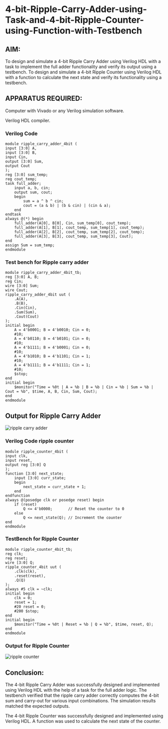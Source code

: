 # 4-bit-Ripple-Carry-Adder-using-Task-and-4-bit-Ripple-Counter-using-Function-with-Testbench

## AIM:

To design and simulate a 4-bit Ripple Carry Adder using Verilog HDL with a task to implement the full adder functionality and verify its output using a testbench.
To design and simulate a 4-bit Ripple Counter using Verilog HDL with a function to calculate the next state and verify its functionality using a testbench.

## APPARATUS REQUIRED:

Computer with Vivado or any Verilog simulation software.

Verilog HDL compiler.

### Verilog Code
~~~
module ripple_carry_adder_4bit (
input [3:0] A,      
input [3:0] B,      
input Cin,         
output [3:0] Sum,  
output Cout        
);
reg [3:0] sum_temp;
reg cout_temp;
task full_adder;
    input a, b, cin;
    output sum, cout;
    begin
        sum = a ^ b ^ cin;
        cout = (a & b) | (b & cin) | (cin & a);
    end
endtask
always @(*) begin
    full_adder(A[0], B[0], Cin, sum_temp[0], cout_temp);
    full_adder(A[1], B[1], cout_temp, sum_temp[1], cout_temp);
    full_adder(A[2], B[2], cout_temp, sum_temp[2], cout_temp);
    full_adder(A[3], B[3], cout_temp, sum_temp[3], Cout);
end
assign Sum = sum_temp;
endmodule
~~~

### Test bench for Ripple carry adder

~~~
module ripple_carry_adder_4bit_tb;
reg [3:0] A, B;
reg Cin;
wire [3:0] Sum;
wire Cout;
ripple_carry_adder_4bit uut (
    .A(A),
    .B(B),
    .Cin(Cin),
    .Sum(Sum),
    .Cout(Cout)
);
initial begin
    A = 4'b0001; B = 4'b0010; Cin = 0;
    #10;
    A = 4'b0110; B = 4'b0101; Cin = 0;
    #10;
    A = 4'b1111; B = 4'b0001; Cin = 0;
    #10;
    A = 4'b1010; B = 4'b1101; Cin = 1;
    #10;
    A = 4'b1111; B = 4'b1111; Cin = 1;
    #10;
    $stop;
end
initial begin
    $monitor("Time = %0t | A = %b | B = %b | Cin = %b | Sum = %b | Cout = %b", $time, A, B, Cin, Sum, Cout);
end
endmodule
~~~

## Output for Ripple Carry Adder
![ripple carry adder](https://github.com/user-attachments/assets/7c655fa3-c857-45ba-a42c-07073285785c)

### Verilog Code ripple counter

~~~
module ripple_counter_4bit (
input clk,           
input reset,        
output reg [3:0] Q   
);
function [3:0] next_state;
    input [3:0] curr_state;
    begin
        next_state = curr_state + 1;
    end
endfunction
always @(posedge clk or posedge reset) begin
    if (reset)
        Q <= 4'b0000;       // Reset the counter to 0
    else
        Q <= next_state(Q); // Increment the counter
end
endmodule
~~~

 ### TestBench for Ripple Counter
~~~
module ripple_counter_4bit_tb;
reg clk;
reg reset;
wire [3:0] Q;
ripple_counter_4bit uut (
    .clk(clk),
    .reset(reset),
    .Q(Q)
);
always #5 clk = ~clk;
initial begin
    clk = 0;
    reset = 1;
    #20 reset = 0;
    #200 $stop;
end
initial begin
    $monitor("Time = %0t | Reset = %b | Q = %b", $time, reset, Q);
end
endmodule
~~~

### Output for Ripple Counter
![ripple counter](https://github.com/user-attachments/assets/cec2daeb-9ce6-4630-a126-f5740b705990)

## Conclusion:
The 4-bit Ripple Carry Adder was successfully designed and implemented using Verilog HDL with the help of a task for the full adder logic. The testbench verified that the ripple carry adder correctly computes the 4-bit sum and carry-out for various input combinations. The simulation results matched the expected outputs.

The 4-bit Ripple Counter was successfully designed and implemented using Verilog HDL. A function was used to calculate the next state of the counter.

